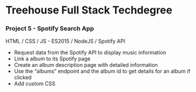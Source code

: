 # Treehouse Full Stack Techdegree
### Project 5 - Spotify Search App

HTML / CSS / JS - ES2015 / NodeJS / Spotify API

* Request data from the Spotify API to display music information
* Link a album to its Spotify page
* Create an album description page with detailed information
* Use the “albums” endpoint and the album id to get details for an album if clicked
* Add custom CSS

